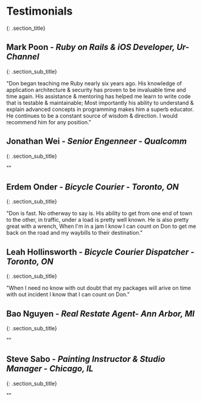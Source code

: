 # <span class = "testimonials">Testimonials
{: .section_title}

## Mark Poon - *Ruby on Rails & iOS Developer, Ur-Channel*
{: .section_sub_title}

"Don began teaching me Ruby nearly six years ago. His knowledge of application architecture & security has proven to be invaluable time and time again. His assistance & mentoring has helped me learn to write code that is testable & maintainable; Most importantly his ability to understand & explain advanced concepts in programming makes him a superb educator. He continues to be a constant source of wisdom & direction. I would recommend him for any position."

## Jonathan Wei - *Senior Engenneer - Qualcomm*
{: .section_sub_title}

""

## Erdem Onder - *Bicycle Courier - Toronto, ON*
{: .section_sub_title}

"Don is fast. No otherway to say is. His ability to get from one end of town to the other, in traffic, under a load is pretty well known. He is also pretty great with a wrench, When I'm in a jam I know I can count on Don to get me back on the road and my waybills to their destination."

## Leah Hollinsworth - *Bicycle Courier Dispatcher - Toronto, ON*
{: .section_sub_title}

"When I need no know with out doubt that my packages will arive on time with out incident I know that I can count on Don."

## Bao Nguyen - *Real Restate Agent- Ann Arbor, MI*
{: .section_sub_title}

""

## Steve Sabo - *Painting Instructor & Studio Manager - Chicago, IL*
{: .section_sub_title}

""